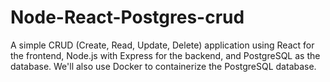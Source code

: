 # Node-React-Postgres-crud

A simple CRUD (Create, Read, Update, Delete) application using React for the frontend, Node.js with Express for the backend, and PostgreSQL as the database. We'll also use Docker to containerize the PostgreSQL database.
